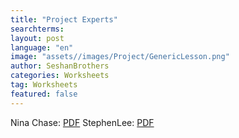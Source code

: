 ```yaml
---
title: "Project Experts"
searchterms: 
layout: post
language: "en"
image: "assets//images/Project/GenericLesson.png"
author: SeshanBrothers
categories: Worksheets
tag: Worksheets
featured: false
---
```


Nina Chase: <a href="/translations/en-us/Worksheets/NinaChase.pdf">PDF</a>
StephenLee: <a href="/translations/en-us/Worksheets/StephenLee.pdf">PDF</a>


